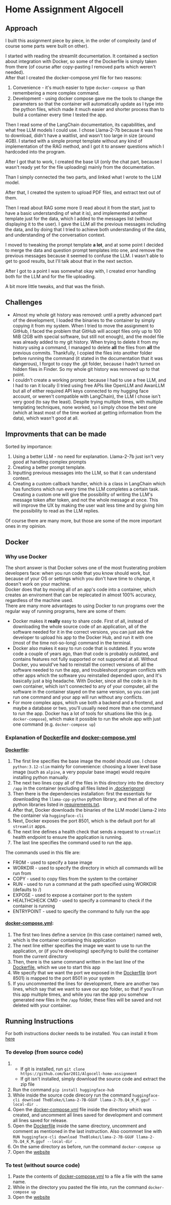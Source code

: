 # Home Assignment Algocell
## Approach
I built this assignment piece by piece, in the order of complexity (and of course some parts were built on other).

I started with reading the streamlit documentation.
It contained a section about integration with Docker, so some of the Dockerfile is simply taken from there (of course after copy-pasting I removed parts which weren't needed).<br>
After that I created the docker-compose.yml file for two reasons:
1. Convenience - it's much easier to type ```docker-compose up``` than remembering a more complex command.
2. Development - using docker compose gave me the tools to change the parameters so that the container will automatically update as I type into the python files, which made it much easier and shorter process than to build a container every time I tested the app.

Then I read some of the LangChain documentation, its capabilities, and what free LLM models I could use. I chose Llama-2-7b because it was free to download, didn't have a waitlist, and wasn't too large in size (around 4GB). I started with a simple prompt template without any kind of implementation of the RAG method, and I got it to answer questions which I hardcoded into the program.

After I got that to work, I created the base UI (only the chat part, because I wasn't ready yet for the file uploading) mainly from the documentation.

Than I simply connected the two parts, and linked what I wrote to the LLM model.

After that, I created the system to upload PDF files, and extract text out of them.

Then I read about RAG some more (I read about it from the start, just to have a basic understanding of what it is), and implemented another template just for the data, which I added to the messages list (without displaying it to the user). I gave the LLM all the previous messages including the data, and by doing that I tried to achieve both understanding of the data, and understanding of the conversation context.

I moved to tweaking the prompt template **a lot**, and at some point I decided to merge the data and question prompt templates into one, and remove the previous messages because it seemed to confuse the LLM. I wasn't able to get to good results, but I'll talk about that in the next section.

After I got to a point I was somewhat okay with, I created error handling both for the LLM and for the file uploading.

A bit more little tweaks, and that was the finish.
## Challenges
* Almost my whole git history was removed: until a pretty advanced part of the development, I loaded the binaries to the container by simply copying it from my system. When I tried to move the assignment to GitHub, I faced the problem that GitHub will accept files only up to 100 MiB (2GB with special software, but still not enough), and the model file was already added to my git history. When trying to delete it from my history using a command, I managed to delete **all** the files from **all** the previous commits. Thankfully, I copied the files into another folder before running the command (it stated in the documentation that it was dangerous), I forgot to copy the .git folder, because I hadn't turned on hidden files in Finder. So my whole git history was removed up to that point.
* I couldn't create a working prompt: because I had to use a free LLM, and I had to ran it locally (I tried using free APIs like OpenLLM and AwanLLM but all of either required API keys connected to my hugging face account, or weren't compatible with LangChain), the LLM I chose isn't very good (to say the least). Despite trying multiple times, with multiple templating techniques, none worked, so I simply chose the best one (which at least most of the time worked at getting information from the data), which wasn't good at all.
## Improvments that can be made
Sorted by importance:
1. Using a better LLM - no need for explanation. Llama-2-7b just isn't very good at handling complex prompts
2. Creating a better prompt template.
3. Inputting previous messages into the LLM, so that it can understand context.
4. Creating a custom callback handler, which is a class in LangChain which has functions which run every time the LLM completes a certain task. Creating a custom one will give the possibility of writing the LLM's message token after token, and not the whole message at once. This will improve the UX by making the user wait less time and by giving him the possibility to read as the LLM replies.

Of course there are many more, but those are some of the more important ones in my opinion.
## Docker
### Why use Docker
The short answer is that Docker solves one of the most frusterating problem developers face: when you run code that you know should work, but because of your OS or settings which you don't have time to change, it doesn't work on your machine.<br>
Docker does that by moving all of an app's code into a container, which creates an enviroment that can be replecated in almost 100% accuracy, regardless of the machine used.<br>
There are many more advantages to using Docker to run programs over the regular way of running programs, here are some of them:
* Docker makes it **really** easy to share code. First of all, instead of downloading the whole source code of an application, all of the software needed for it in the correct versions, you can just ask the developer to upload his app to the Docker Hub, and run it with one (most of the time not-so-long) command in the terminal.
* Docker also makes it easy to run code that is outdated. If you wrote code a couple of years ago, than that code is probably outdated, and contains features not fully supported or not supported at all. Without Docker, you would've had to reinstall the correct versions of all the software needed to run the app, and troubleshoot program conflicts with other apps which the software you reinstalled depended upon, and It's basically just a big headache. With Docker, since all the code is in its own container, which isn't connected to any of your computer, all the software in the container stayed on the same version, so you can just run one command and your app will run without any conflicts.
* For more complex apps, which use both a backend and a frontend, and maybe a database or two, you'll usually need more than one command to run the app. Docker has a lot of tools for situations like this (e.g. ```docker-compose```), which make it possible to run the whole app with just one command (e.g. ```docker-compose up```)
### Explanation of [Dockerfile](./Dockerfile) and [docker-compose.yml](./docker-compose.yml)
####  [Dockerfile](./Dockerfile):
1. The first line specifies the base image the model should use. I chose ```python:3.12-slim``` mainly for convenience: choosing a lower level base image (such as ```alpine```, a very popular base image) would require installing python manually.
2. The next two lines copy all of the files in this directory into the directory ```/app``` in the container (excluding all files listed in [.dockerignore]())
3. Then there is the dependencies installation: first the essentials for downloading the ```llama-cpp-python``` python library, and then all of the python libraries listed in [requirements.txt](./requirements.txt).
4. After that, Docker downloads the binaries of the LLM model Llama-2 into the container via ```huggingface-cli```
5. Next, Docker exposes the port 8501, which is the default port for all ```streamlit``` apps.
6. The next line defines a health check that sends a request to ```streamlit``` health endpoint to ensure the application is running.
7. The last line specifies the command used to run the app.<br>

The commands used in this file are:
* FROM - used to specify a base image
* WORKDIR - used to specify the directory in which all commands will be run from
* COPY - used to copy files from the system to the container
* RUN - used to run a command at the path specified using WORKDIR (defaults to /)
* EXPOSE - used to expose a container port to the system
* HEALTHCHECK CMD - used to specify a command to check if the container is running
* ENTRYPOINT - used to specify the command to fully run the app<br>
#### [docker-compose.yml](./docker-compose.yml):
1. The first two lines define a service (in this case container) named web, which is the container containing this application
2. The next line either specifies the image we want to use to run the application, or (if you're developing) specifying to build the container from the current directory
3. Then, there is the same command written in the last line of the [Dockerfile](./Dockerfile), which we use to start this app
4. We specify that we want the port we exposed in the [Dockerfile](./Dockerfile) (port 8501) is mapped to the port 8501 in your system
5. If you uncommented the lines for development, there are another two lines, which say that we want to save our app folder, so that if you'll run this app multiple times, and while you ran the app you somehow generated new files in the ```/app``` folder, these files will be saved and not deleted with your container.
## Running Instructions
For both instructions docker needs to be installed. You can install it from [here](https://www.docker.com/products/docker-desktop/)
### To develop (from source code)
1. * If git is installed, run ```git clone https://github.com/bar2011/Algocell-home-assignment```
	* If git isn't installed, simply download the source code and extract the zip file
2. Run the command ```pip install huggingface-hub```
3. While inside the source code direcory run the command ```huggingface-cli download TheBloke/Llama-2-7B-GGUF llama-2-7b.Q4_K_M.gguf --local-dir .```
4. Open the [docker-compose.yml](./docker-compose.yml) file inside the directory which was created, and uncomment all lines saved for development and comment all lines saved for release.
5. Open the [Dockerfile](./Dockerfile) inside the same directory, uncomment and comment as mentioned in the last instruction. Also coommnet line with ```RUN huggingface-cli download TheBloke/Llama-2-7B-GGUF llama-2-7b.Q4_K_M.gguf --local-dir .```
5. On the same directory as before, run the command ```docker-compose up```
6. Open the [website](http://localhost:8501)
### To test (without source code)
1. Paste the contents of [docker-compose.yml](./docker-compose.yml) to a file a file with the same name.
2. While in the directory you pasted the file into, run the command ```docker-compose up```
3. Open the [website](http://localhost:8501)
